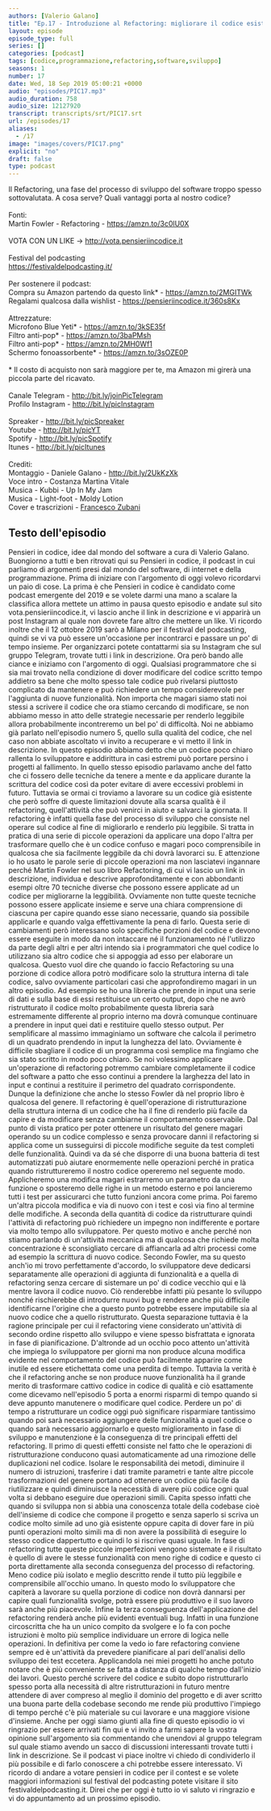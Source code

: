```yaml
---
authors: [Valerio Galano]
title: "Ep.17 - Introduzione al Refactoring: migliorare il codice esistente"
layout: episode
episode_type: full
series: []
categories: [podcast]
tags: [codice,programmazione,refactoring,software,sviluppo]
seasons: 1
number: 17
date: Wed, 18 Sep 2019 05:00:21 +0000
audio: "episodes/PIC17.mp3"
audio_duration: 758
audio_size: 12127920
transcript: transcripts/srt/PIC17.srt
url: /episodes/17
aliases: 
  - /17
image: "images/covers/PIC17.png"
explicit: "no"
draft: false
type: podcast
---
```

Il Refactoring, una fase del processo di sviluppo del software troppo spesso sottovalutata. A cosa serve? Quali vantaggi porta al nostro codice? <br /><br />Fonti:<br />Martin Fowler - Refactoring - <a href="https://amzn.to/3c0lU0X" rel="noopener">https://amzn.to/3c0lU0X</a> <br /><br />VOTA CON UN LIKE -> <a href="http://vota.pensieriincodice.it" rel="noopener">http://vota.pensieriincodice.it</a> <br /><br />Festival del podcasting<br /><a href="https://festivaldelpodcasting.it/" rel="noopener">https://festivaldelpodcasting.it/</a> <br /><br />Per sostenere il podcast:<br />Compra su Amazon partendo da questo link* - <a href="https://amzn.to/2MGITWk" rel="noopener">https://amzn.to/2MGITWk</a>  <br />Regalami qualcosa dalla wishlist - <a href="https://pensieriincodice.it/360s8Kx" rel="noopener">https://pensieriincodice.it/360s8Kx</a><br /><br />Attrezzature:<br />Microfono Blue Yeti* - <a href="https://amzn.to/3kSE35f" rel="noopener">https://amzn.to/3kSE35f</a>  <br />Filtro anti-pop* - <a href="https://amzn.to/3baPMsh" rel="noopener">https://amzn.to/3baPMsh</a>  <br />Filtro anti-pop* - <a href="https://amzn.to/2MH0Wf1" rel="noopener">https://amzn.to/2MH0Wf1</a>  <br />Schermo fonoassorbente* - <a href="https://amzn.to/3sOZE0P" rel="noopener">https://amzn.to/3sOZE0P</a>  <br /><br />* Il costo di acquisto non sarà maggiore per te, ma Amazon mi girerà una piccola parte del ricavato. <br /><br />Canale Telegram - <a href="http://bit.ly/joinPicTelegram" rel="noopener">http://bit.ly/joinPicTelegram</a> <br />Profilo Instagram - <a href="http://bit.ly/picInstagram" rel="noopener">http://bit.ly/picInstagram</a> <br /><br />Spreaker - <a href="http://bit.ly/picSpreaker" rel="noopener">http://bit.ly/picSpreaker</a> <br />Youtube - <a href="http://bit.ly/picYT" rel="noopener">http://bit.ly/picYT</a> <br />Spotify - <a href="http://bit.ly/picSpotify" rel="noopener">http://bit.ly/picSpotify</a> <br />Itunes - <a href="http://bit.ly/picItunes" rel="noopener">http://bit.ly/picItunes</a> <br /><br />Crediti:<br />Montaggio - Daniele Galano - <a href="http://bit.ly/2UkKzXk" rel="noopener">http://bit.ly/2UkKzXk</a> <br />Voce intro - Costanza Martina Vitale<br />Musica - Kubbi - Up In My Jam<br />Musica - Light-foot - Moldy Lotion<br />Cover e trascrizioni - <a href="https://it.linkedin.com/in/francesco-zubani-5957081a6" rel="noopener">Francesco Zubani</a>

<!-- more -->

## Testo dell'episodio

Pensieri in codice, idee dal mondo del software a cura di Valerio Galano.
Buongiorno a tutti e ben ritrovati qui su Pensieri in codice, il podcast in cui parliamo
di argomenti presi dal mondo del software, di internet e della programmazione. Prima di iniziare
con l'argomento di oggi volevo ricordarvi un paio di cose. La prima è che Pensieri in codice è
candidato come podcast emergente del 2019 e se volete darmi una mano a scalare la classifica
allora mettete un attimo in pausa questo episodio e andate sul sito vota.pensieriincodice.it,
vi lascio anche il link in descrizione e vi apparirà un post Instagram al quale non dovrete
fare altro che mettere un like. Vi ricordo inoltre che il 12 ottobre 2019 sarò a Milano per il
festival del podcasting, quindi se vi va può essere un'occasione per incontrarci e passare
un po' di tempo insieme. Per organizzarci potete contattarmi sia su Instagram che sul gruppo
Telegram, trovate tutti i link in descrizione. Ora però bando alle ciance e iniziamo con
l'argomento di oggi. Qualsiasi programmatore che si sia mai trovato nella condizione di
dover modificare del codice scritto tempo addietro sa bene che molto spesso tale codice
può rivelarsi piuttosto complicato da mantenere e può richiedere un tempo considerevole per
l'aggiunta di nuove funzionalità. Non importa che magari siamo stati noi stessi a scrivere il codice
che ora stiamo cercando di modificare, se non abbiamo messo in atto delle strategie necessarie
per renderlo leggibile allora probabilmente incontreremo un bel po' di difficoltà. Noi ne
abbiamo già parlato nell'episodio numero 5, quello sulla qualità del codice, che nel caso non
abbiate ascoltato vi invito a recuperare e vi metto il link in descrizione. In questo episodio
abbiamo detto che un codice poco chiaro rallenta lo sviluppatore e addirittura in casi estremi può
portare persino i progetti al fallimento. In quello stesso episodio parlavamo anche del fatto che ci
fossero delle tecniche da tenere a mente e da applicare durante la scrittura del codice così da
poter evitare di avere eccessivi problemi in futuro. Tuttavia se ormai ci troviamo a lavorare
su un codice già esistente che però soffre di queste limitazioni dovute alla scarsa qualità è
il refactoring, quell'attività che può venirci in aiuto e salvarci la giornata. Il refactoring è
infatti quella fase del processo di sviluppo che consiste nel operare sul codice al fine di
migliorarlo e renderlo più leggibile. Si tratta in pratica di una serie di piccole operazioni da
applicare una dopo l'altra per trasformare quello che è un codice confuso e magari poco comprensibile
in qualcosa che sia facilmente leggibile da chi dovrà lavorarci su. E attenzione io ho usato le
parole serie di piccole operazioni ma non lasciatevi ingannare perché Martin Fowler nel suo
libro Refactoring, di cui vi lascio un link in descrizione, individua e descrive approfonditamente
e con abbondanti esempi oltre 70 tecniche diverse che possono essere applicate ad un codice per
migliorarne la leggibilità. Ovviamente non tutte queste tecniche possono essere applicate insieme
e serve una chiara comprensione di ciascuna per capire quando esse siano necessarie, quando sia
possibile applicarle e quando valga effettivamente la pena di farlo. Questa serie di cambiamenti però
interessano solo specifiche porzioni del codice e devono essere eseguite in modo da non intaccare
né il funzionamento né l'utilizzo da parte degli altri e per altri intendo sia i programmatori che
quel codice lo utilizzano sia altro codice che si appoggia ad esso per elaborare un qualcosa.
Questo vuol dire che quando io faccio Refactoring su una porzione di codice allora potrò modificare
solo la struttura interna di tale codice, salvo ovviamente particolari casi che approfondiremo
magari in un altro episodio. Ad esempio se ho una libreria che prende in input una serie di dati e
sulla base di essi restituisce un certo output, dopo che ne avrò ristrutturato il codice molto
probabilmente questa libreria sarà estremamente differente al proprio interno ma dovrà comunque
continuare a prendere in input quei dati e restituire quello stesso output. Per semplificare
al massimo immaginiamo un software che calcola il perimetro di un quadrato prendendo in input la
lunghezza del lato. Ovviamente è difficile sbagliare il codice di un programma così semplice
ma fingiamo che sia stato scritto in modo poco chiaro. Se noi volessimo applicare un'operazione
di refactoring potremmo cambiare completamente il codice del software a patto che esso continui
a prendere la larghezza del lato in input e continui a restituire il perimetro del quadrato
corrispondente. Dunque la definizione che anche lo stesso Fowler dà nel proprio libro è qualcosa del
genere. Il refactoring è quell'operazione di ristrutturazione della struttura interna di un
codice che ha il fine di renderlo più facile da capire e da modificare senza cambiarne il comportamento
osservabile. Dal punto di vista pratico per poter ottenere un risultato del genere magari operando
su un codice complesso e senza provocare danni il refactoring si applica come un susseguirsi di
piccole modifiche seguite da test completi delle funzionalità. Quindi va da sé che disporre di una
buona batteria di test automatizzati può aiutare enormemente nelle operazioni perché in pratica
quando ristruttureremo il nostro codice opereremo nel seguente modo. Applicheremo una modifica
magari estrarremo un parametro da una funzione o sposteremo delle righe in un metodo esterno
e poi lancieremo tutti i test per assicurarci che tutto funzioni ancora come prima. Poi faremo
un'altra piccola modifica e via di nuovo con i test e così via fino al termine delle modifiche.
A seconda della quantità di codice da ristrutturare quindi l'attività di refactoring può richiedere un
impegno non indifferente e portare via molto tempo allo sviluppatore. Per questo motivo e anche perché
non stiamo parlando di un'attività meccanica ma di qualcosa che richiede molta concentrazione è
sconsigliato cercare di affiancarla ad altri processi come ad esempio la scrittura di nuovo
codice. Secondo Fowler, ma su questo anch'io mi trovo perfettamente d'accordo, lo sviluppatore
deve dedicarsi separatamente alle operazioni di aggiunta di funzionalità e a quella di refactoring
senza cercare di sistemare un po' di codice vecchio qui e là mentre lavora il codice nuovo. Ciò
renderebbe infatti più pesante lo sviluppo nonché rischierebbe di introdurre nuovi bug e rendere
anche più difficile identificarne l'origine che a questo punto potrebbe essere imputabile sia al
nuovo codice che a quello ristrutturato. Questa separazione tuttavia è la ragione principale per
cui il refactoring viene considerato un'attività di secondo ordine rispetto allo sviluppo e viene
spesso bisfrattata e ignorata in fase di pianificazione. D'altronde ad un occhio poco
attento un'attività che impiega lo sviluppatore per giorni ma non produce alcuna modifica evidente
nel comportamento del codice può facilmente apparire come inutile ed essere etichettata
come una perdita di tempo. Tuttavia la verità è che il refactoring anche se non produce nuove
funzionalità ha il grande merito di trasformare cattivo codice in codice di qualità e ciò
esattamente come dicevamo nell'episodio 5 porta a enormi risparmi di tempo quando si deve appunto
manutenere o modificare quel codice. Perdere un po' di tempo a ristrutturare un codice oggi può
significare risparmiare tantissimo quando poi sarà necessario aggiungere delle funzionalità a quel
codice o quando sarà necessario aggiornarlo e questo miglioramento in fase di sviluppo e
manutenzione è la conseguenza di tre principali effetti del refactoring. Il primo di questi effetti
consiste nel fatto che le operazioni di ristrutturazione conducono quasi automaticamente
ad una rimozione delle duplicazioni nel codice. Isolare le responsabilità dei metodi, diminuire
il numero di istruzioni, trasferire i dati tramite parametri e tante altre piccole trasformazioni del
genere portano ad ottenere un codice più facile da riutilizzare e quindi diminuisce la necessità di
avere più codice ogni qual volta si debbano eseguire due operazioni simili. Capita spesso
infatti che quando si sviluppa non si abbia una conoscenza totale della codebase cioè
dell'insieme di codice che compone il progetto e senza saperlo si scriva un codice molto simile
ad uno già esistente oppure capita di dover fare in più punti operazioni molto simili ma di non
avere la possibilità di eseguire lo stesso codice dappertutto e quindi lo si riscrive quasi uguale.
In fase di refactoring tutte queste piccole imperfezioni vengono sistemate e il risultato è
quello di avere le stesse funzionalità con meno righe di codice e questo ci porta direttamente
alla seconda conseguenza del processo di refactoring. Meno codice più isolato e
meglio descritto rende il tutto più leggibile e comprensibile all'occhio umano. In questo modo
lo sviluppatore che capiterà a lavorare su quella porzione di codice non dovrà dannarsi per capire
quali funzionalità svolge, potrà essere più produttivo e il suo lavoro sarà anche più
piacevole. Infine la terza conseguenza dell'applicazione del refactoring renderà anche
più evidenti eventuali bug. Infatti in una funzione circoscritta che ha un unico compito da svolgere
e lo fa con poche istruzioni è molto più semplice individuare un errore di logica nelle operazioni.
In definitiva per come la vedo io fare refactoring conviene sempre ed è un'attività da prevedere
pianificare al pari dell'analisi dello sviluppo dei test eccetera. Applicandola nei miei progetti
ho anche potuto notare che è più conveniente se fatta a distanza di qualche tempo dall'inizio
dei lavori. Questo perché scrivere del codice e subito dopo ristrutturarlo spesso porta alla
necessità di altre ristrutturazioni in futuro mentre attendere di aver compreso al meglio il
dominio del progetto e di aver scritto una buona parte della codebase secondo me rende più
produttivo l'impiego di tempo perché c'è più materiale su cui lavorare e una maggiore visione d'insieme.
Anche per oggi siamo giunti alla fine di questo episodio io vi ringrazio per essere arrivati fin
qui e vi invito a farmi sapere la vostra opinione sull'argomento sia commentando che unendovi al
gruppo telegram sul quale stiamo avendo un sacco di discussioni interessanti trovate tutti i link
in descrizione. Se il podcast vi piace inoltre vi chiedo di condividerlo il più possibile e di farlo
conoscere a chi potrebbe essere interessato. Vi ricordo di andare a votare pensieri in codice
per il contest e se volete maggiori informazioni sul festival del podcasting potete visitare il
sito festivaldelpodcasting.it. Direi che per oggi è tutto io vi saluto vi ringrazio e vi do
appuntamento ad un prossimo episodio.

